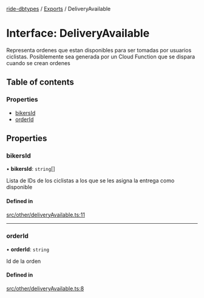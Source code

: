 [ride-dbtypes](../README.md) / [Exports](../modules.md) / DeliveryAvailable

# Interface: DeliveryAvailable

Representa ordenes que estan disponibles para ser tomadas por
usuarios ciclistas.  Posiblemente sea generada por un Cloud Function
que se dispara cuando se crean ordenes

## Table of contents

### Properties

- [bikersId](DeliveryAvailable.md#bikersid)
- [orderId](DeliveryAvailable.md#orderid)

## Properties

### bikersId

• **bikersId**: `string`[]

Lista de IDs de los ciclistas a los que se les asigna la entrega como disponible

#### Defined in

[src/other/deliveryAvailable.ts:11](https://github.com/gatitolabs/ride-dbtypes/blob/16c205f/src/other/deliveryAvailable.ts#L11)

___

### orderId

• **orderId**: `string`

Id de la orden

#### Defined in

[src/other/deliveryAvailable.ts:8](https://github.com/gatitolabs/ride-dbtypes/blob/16c205f/src/other/deliveryAvailable.ts#L8)
